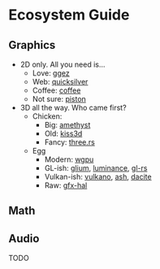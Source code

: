 # Ecosystem Guide

## Graphics

- 2D only. All you need is...
  - Love: [ggez](https://github.com/ggez/ggez)
  - Web: [quicksilver](https://github.com/ryanisaacg/quicksilver)
  - Coffee: [coffee](https://github.com/hecrj/coffee)
  - Not sure: [piston](https://github.com/PistonDevelopers/piston)
- 3D all the way. Who came first?
  - Chicken:
    - Big: [amethyst](https://github.com/amethyst/amethyst)
    - Old: [kiss3d](https://github.com/sebcrozet/kiss3d)
    - Fancy: [three.rs](https://github.com/three-rs/three)
  - Egg
    - Modern: [wgpu](https://github.com/gfx-rs/wgpu-rs)
    - GL-ish: [glium](https://github.com/glium/glium), [luminance](https://github.com/phaazon/luminance-rs), [gl-rs](https://github.com/brendanzab/gl-rs)
    - Vulkan-ish: [vulkano](https://github.com/vulkano-rs/vulkano), [ash](https://github.com/MaikKlein/ash), [dacite](https://gitlab.com/dennis-hamester/dacite)
    - Raw: [gfx-hal](https://github.com/gfx-rs/gfx)

## Math

## Audio

TODO
